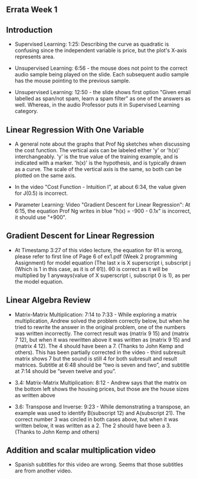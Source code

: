 <section class="rc-CourseReferencesPage"><h1 class="cds-137 css-1d8uksr cds-139" tabindex="-1">Errata Week 1 </h1><div class="rc-CDSToCMLStylesheet css-wmsacs"><div id="" class="rc-RenderableHtml rc-CML show-soft-breaks css-z95mbv" dir="auto"><div><div class="cmlToHtml-content-container" style="white-space: pre-wrap"><h1>Introduction</h1><ul><li><p>Supervised Learning: 1:25: Describing the curve as quadratic is confusing since the independent variable is price, but the plot's X-axis represents area.</p></li></ul><ul><li><p>Unsupervised Learning: 6:56 - the mouse does not point to the correct audio sample being played on the slide. Each subsequent audio sample has the mouse pointing to the previous sample.</p></li><li><p>Unsupervised Learning: 12:50 - the slide shows first option "Given email labelled as span/not spam, learn a spam filter" as one of the answers as well. Whereas, in the audio Professor puts it in Supervised Learning category.</p></li></ul><h1>Linear Regression With One Variable</h1><ul><li><p>A general note about the graphs that Prof Ng sketches when discussing the cost function. The vertical axis can be labeled either 'y' or 'h(x)' interchangeably. 'y' is the true value of the training example, and is indicated with a marker. 'h(x)' is the hypothesis, and is typically drawn as a curve. The scale of the vertical axis is the same, so both can be plotted on the same axis.</p></li><li><p>In the video "Cost Function - Intuition I", at about 6:34, the value given for J(0.5) is incorrect.</p></li><li><p>Parameter Learning: Video "Gradient Descent for Linear Regression": At 6:15, the equation Prof Ng writes in blue "h(x) = -900 - 0.1x" is incorrect, it should use "+900".</p></li></ul><h1>Gradient Descent for Linear Regression</h1><ul><li><p>At Timestamp 3:27 of this video lecture, the equation for θ1 is wrong, please refer to first line of Page 6 of ex1.pdf (Week 2 programming Assignment) for model equation (The last x is X superscript i, subscript j (Which is 1 in this case, as it is of θ1)). θ0 is correct as it will be multiplied by 1 anyways(value of X superscript i, subscript 0 is 1), as per the model equation.</p></li></ul><h1>Linear Algebra Review</h1><ul><li><p>Matrix-Matrix Multiplication: 7:14 to 7:33 - While exploring a matrix multiplication, Andrew solved the problem correctly below, but when he tried to rewrite the answer in the original problem, one of the numbers was written incorrectly. The correct result was (matrix 9 15) and (matrix 7 12), but when it was rewritten above it was written as (matrix 9 15) and (matrix 4 12). The 4 should have been a 7. (Thanks to John Kemp and others). This has been partially corrected in the video - third subresult matrix shows 7 but the sound is still 4 for both subresult and result matrices. Subtitle at 6:48 should be “two is seven and two”, and subtitle at 7:14 should be “seven twelve and you”.</p></li><li><p>3.4: Matrix-Matrix Multiplication: 8:12 - Andrew says that the matrix on the bottom left shows the housing prices, but those are the house sizes as written above</p></li><li><p>3.6: Transpose and Inverse: 9:23 - While demonstrating a transpose, an example was used to identify B(subscript 12) and A(subscript 21). The correct number 3 was circled in both cases above, but when it was written below, it was written as a 2. The 2 should have been a 3. (Thanks to John Kemp and others)</p></li></ul><h1>Addition and scalar multiplication video</h1><ul><li><p>Spanish subtitles for this video are wrong. Seems that those subtitles are from another video.</p></li></ul></div></div></div></div></section>